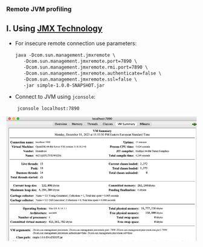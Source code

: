 ### Remote JVM profiling
## I. Using [JMX Technology](https://docs.oracle.com/javase/8/docs/technotes/guides/management/agent.html)
- For insecure remote connection use parameters:
  ```
  java -Dcom.sun.management.jmxremote \
     -Dcom.sun.management.jmxremote.port=7890 \
     -Dcom.sun.management.jmxremote.rmi.port=7890 \
     -Dcom.sun.management.jmxremote.authenticate=false \
     -Dcom.sun.management.jmxremote.ssl=false \
     -jar simple-1.0.0-SNAPSHOT.jar
  ```
- Connect to JVM using `jconsole`:
```
    jconsole localhost:7890
```

![Image](jconsole.png)